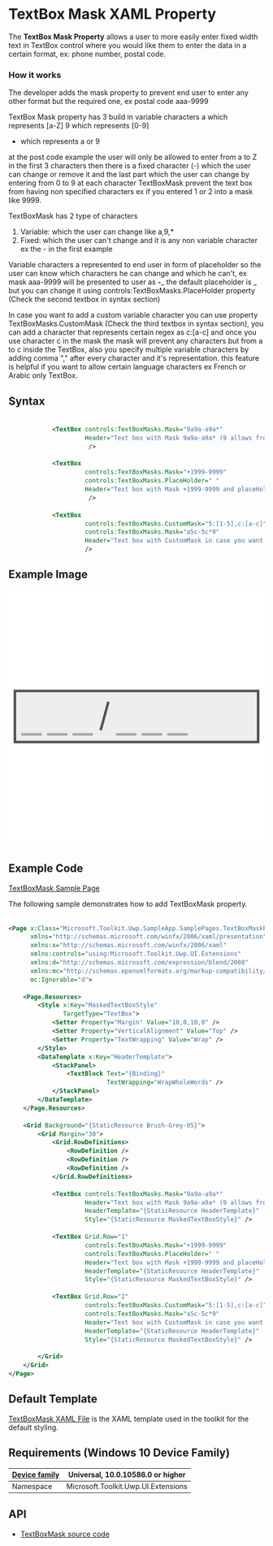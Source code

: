 # TextBox Mask XAML Property

The **TextBox Mask Property** allows a user to more easily enter fixed width text in TextBox control where you would like them to enter the data in a certain format, ex: phone number, postal code.

### How it works

The developer adds the mask property to prevent end user to enter any other format but the required one, ex postal code aaa-9999

TextBox Mask property has 3 build in variable characters 
a which represents [a-Z]
9 which represents [0-9]
* which represents a or 9

at the post code example the user will only be allowed to enter from a to Z in the first 3 characters then there is a fixed character (-) which the user can change or remove it and the last part which the user can change by entering from 0 to 9 at each character
TextBoxMask prevent the text box from having non specified characters ex if you entered 1 or 2 into a mask like 9999.

TextBoxMask has 2 type of characters 
1) Variable: which the user can change like a,9,*
2) Fixed: which the user can't change and it is any non variable character ex the - in the first example

Variable characters a represented to end user in form of placeholder so the user can know which characters he can change and which he can't, ex mask aaa-9999 will be presented to user as ___-____
the default placeholder is _ but you can change it using  controls:TextBoxMasks.PlaceHolder property (Check the second textbox in syntax section)

In case you want to add a custom variable character you can use property TextBoxMasks.CustomMask (Check the third textbox in syntax section), you can add a character that represents certain regex as c:[a-c] and once you use character c in the mask the mask will prevent any characters but from a to c inside the TextBox, also you specify multiple variable characters by adding comma "," after every character and it's representation. this feature is helpful if you want to allow certain language characters ex French or Arabic only TextBox.

## Syntax

```xml

            <TextBox controls:TextBoxMasks.Mask="9a9a-a9a*"
                     Header="Text box with Mask 9a9a-a9a* (9 allows from 0 to 9, a allow from a to Z and * allows both a and 9)"
                      />

            <TextBox 
                     controls:TextBoxMasks.Mask="+1999-9999"
                     controls:TextBoxMasks.PlaceHolder=" "
                     Header="Text box with Mask +1999-9999 and placeHolder as space (placeholder represents the characters the user can change on runtime)"
                      />

            <TextBox
                     controls:TextBoxMasks.CustomMask="5:[1-5],c:[a-c]"
                     controls:TextBoxMasks.Mask="a5c-5c*9"
                     Header="Text box with CustomMask in case you want to define your own variable character like a,9 and * , mask: a5c-5c*9, 5: [1-5], c: [a-c]"
                     />

```


## Example Image

![TextBoxMask animation](../resources/images/Controls-TextBoxMask.png "TextBoxMask")

## Example Code

[TextBoxMask Sample Page](https://github.com/Microsoft/UWPCommunityToolkit/tree/master/Microsoft.Toolkit.Uwp.SampleApp/SamplePages/TextBoxMask)

The following sample demonstrates how to add TextBoxMask property.

```xml

<Page x:Class="Microsoft.Toolkit.Uwp.SampleApp.SamplePages.TextBoxMaskPage"
      xmlns="http://schemas.microsoft.com/winfx/2006/xaml/presentation"
      xmlns:x="http://schemas.microsoft.com/winfx/2006/xaml"
      xmlns:controls="using:Microsoft.Toolkit.Uwp.UI.Extensions"
      xmlns:d="http://schemas.microsoft.com/expression/blend/2008"
      xmlns:mc="http://schemas.openxmlformats.org/markup-compatibility/2006"
      mc:Ignorable="d">

    <Page.Resources>
        <Style x:Key="MaskedTextBoxStyle"
               TargetType="TextBox">
            <Setter Property="Margin" Value="10,0,10,0" />
            <Setter Property="VerticalAlignment" Value="Top" />
            <Setter Property="TextWrapping" Value="Wrap" />
        </Style>
        <DataTemplate x:Key="HeaderTemplate">
            <StackPanel>
                <TextBlock Text="{Binding}"
                           TextWrapping="WrapWholeWords" />
            </StackPanel>
        </DataTemplate>
    </Page.Resources>

    <Grid Background="{StaticResource Brush-Grey-05}">
        <Grid Margin="30">
            <Grid.RowDefinitions>
                <RowDefinition />
                <RowDefinition />
                <RowDefinition />
            </Grid.RowDefinitions>

            <TextBox controls:TextBoxMasks.Mask="9a9a-a9a*"
                     Header="Text box with Mask 9a9a-a9a* (9 allows from 0 to 9, a allow from a to Z and * allows both a and 9)"
                     HeaderTemplate="{StaticResource HeaderTemplate}"
                     Style="{StaticResource MaskedTextBoxStyle}" />

            <TextBox Grid.Row="1"
                     controls:TextBoxMasks.Mask="+1999-9999"
                     controls:TextBoxMasks.PlaceHolder=" "
                     Header="Text box with Mask +1999-9999 and placeHolder as space (placeholder represents the characters the user can change on runtime)"
                     HeaderTemplate="{StaticResource HeaderTemplate}"
                     Style="{StaticResource MaskedTextBoxStyle}" />

            <TextBox Grid.Row="2"
                     controls:TextBoxMasks.CustomMask="5:[1-5],c:[a-c]"
                     controls:TextBoxMasks.Mask="a5c-5c*9"
                     Header="Text box with CustomMask in case you want to define your own variable character like a,9 and * , mask: a5c-5c*9, 5: [1-5], c: [a-c]"
                     HeaderTemplate="{StaticResource HeaderTemplate}"
                     Style="{StaticResource MaskedTextBoxStyle}" />

        </Grid>
    </Grid>
</Page>


```


## Default Template 

[TextBoxMask XAML File](https://github.com/Microsoft/UWPCommunityToolkit/blob/master/Microsoft.Toolkit.Uwp.UI/Extensions/TextBoxMask/TextBoxMaskPage.xaml) is the XAML template used in the toolkit for the default styling.

## Requirements (Windows 10 Device Family)

| [Device family](http://go.microsoft.com/fwlink/p/?LinkID=526370) | Universal, 10.0.10586.0 or higher |
| --- | --- |
| Namespace | Microsoft.Toolkit.Uwp.UI.Extensions |

## API

* [TextBoxMask source code](https://github.com/Microsoft/UWPCommunityToolkit/tree/master/Microsoft.Toolkit.Uwp.UI/Extensions/TextBoxMask)
